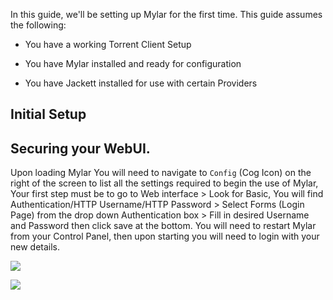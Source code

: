 In this guide, we'll be setting up Mylar for the first time. This guide assumes
the following:

-   You have a working Torrent Client Setup

-   You have Mylar installed and ready for configuration

-   You have Jackett installed for use with certain Providers

## Initial Setup

## Securing your WebUI.

Upon loading Mylar You will need to navigate to `Config` (Cog Icon) on the right
of the screen to list all the settings required to begin the use of Mylar, Your
first step must be to go to Web interface \> Look for Basic, You will find
Authentication/HTTP Username/HTTP Password \> Select Forms (Login Page) from the
drop down Authentication box \> Fill in desired Username and Password then click
save at the bottom. You will need to restart Mylar from your Control Panel, then
upon starting you will need to login with your new details.

![]( https://i.imgur.com/cKNMLwY.png)

![](https://i.imgur.com/oglOVB4.png)

